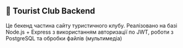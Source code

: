 ## 🚀 Tourist Club Backend
Це бекенд частина сайту туристичного клубу. Реалізовано на базі Node.js + Express з використанням авторизації по JWT, роботи з PostgreSQL та обробки файлів (мультимедіа)
